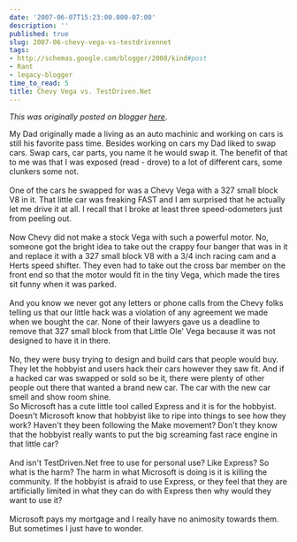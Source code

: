 ```yaml
---
date: '2007-06-07T15:23:00.000-07:00'
description: ''
published: true
slug: 2007-06-chevy-vega-vs-testdrivennet
tags:
- http://schemas.google.com/blogger/2008/kind#post
- Rant
- legacy-blogger
time_to_read: 5
title: Chevy Vega vs. TestDriven.Net
---
```


*This was originally posted on blogger [here](https://techshorts.blogspot.com/2007/06/chevy-vega-vs-testdrivennet.html)*.

My Dad originally made a living as an auto machinic and working on cars is still his favorite pass time.  Besides working on cars my Dad liked to swap cars.  Swap cars, car parts, you name it he would swap it.  The benefit of that to me was that I was exposed (read - drove) to a lot of different cars, some clunkers some not.<br /><br />One of the cars he swapped for was a Chevy Vega with a 327 small block V8 in it.  That little car was freaking FAST and I am surprised that he actually let me drive it at all.  I recall that I broke at least three speed-odometers just from peeling out.<br /><br />Now Chevy did not make a stock Vega with such a powerful motor.  No, someone got the bright idea to take out the crappy four banger that was in it and replace it with a 327 small block V8 with a 3/4 inch racing cam and a Herts  speed shifter.  They even had to take out the cross bar member on the front end so that the motor would fit in the tiny Vega, which made the tires sit funny when it was parked.<br /><br />And you know we never got any letters or phone calls from the Chevy folks telling us that our little hack was a violation of any agreement we made when we bought the car.  None of their lawyers gave us a deadline to remove that 327 small block from that Little Ole' Vega because it was not designed to have it in there.<br /><br />No, they were busy trying to design and build cars that people would buy.  They let the hobbyist and users  hack their cars however they saw fit.  And if a hacked car was swapped or sold so be it, there were plenty of other people out there that wanted a brand new car.  The car with the new car smell and show room shine.<br />So Microsoft has a cute little tool called Express and it is for the hobbyist.  Doesn't Microsoft know that hobbyist like to ripe into things to see how they work?  Haven't they been following the Make movement?  Don't they know that the hobbyist really wants to put the big screaming fast race engine in that little car?<br /><br />And isn't TestDriven.Net free to use for personal use?  Like Express?  So what is the harm?  The harm in what Microsoft is doing is it is killing the community.   If the hobbyist is afraid to use Express, or they feel that they are artificially limited in what they can do with Express then why would they want to use it?<br /><br />Microsoft pays my mortgage and I really have no animosity towards them.  But sometimes I just have to wonder.